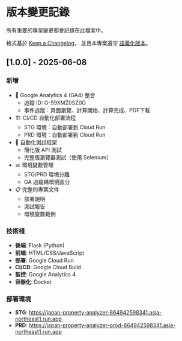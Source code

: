 # 版本變更記錄

所有重要的專案變更都會記錄在此檔案中。

格式基於 [Keep a Changelog](https://keepachangelog.com/zh-TW/1.0.0/)，
並且本專案遵守 [語義化版本](https://semver.org/lang/zh-TW/)。

## [1.0.0] - 2025-06-08

### 新增
- 🎯 Google Analytics 4 (GA4) 整合
  - 追蹤 ID: G-59XMZ0SZ0G
  - 事件追蹤：頁面瀏覽、計算開始、計算完成、PDF下載
- 🏗️ CI/CD 自動化部署流程
  - STG 環境：自動部署到 Cloud Run
  - PRD 環境：自動部署到 Cloud Run
- 🧪 自動化測試框架
  - 簡化版 API 測試
  - 完整版瀏覽器測試（使用 Selenium）
- 📊 環境變數管理
  - STG/PRD 環境分離
  - GA 追蹤碼環境區分
- 📋 完整的專案文件
  - 部署說明
  - 測試報告
  - 環境變數範例

### 技術棧
- **後端**: Flask (Python)
- **前端**: HTML/CSS/JavaScript
- **部署**: Google Cloud Run
- **CI/CD**: Google Cloud Build
- **監控**: Google Analytics 4
- **容器化**: Docker

### 部署環境
- **STG**: https://japan-property-analyzer-864942598341.asia-northeast1.run.app
- **PRD**: https://japan-property-analyzer-prod-864942598341.asia-northeast1.run.app 